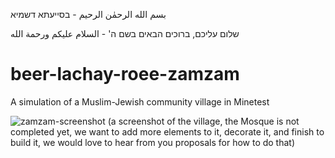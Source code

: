 بسم الله الرحمٰن الرحيم - בסייעתא דשמיא

שלום עליכם, ברוכים הבאים בשם ה' - السلام عليكم ورحمة الله
# beer-lachay-roee-zamzam
A simulation of a Muslim-Jewish community village in Minetest

![zamzam-screenshot](https://github.com/user-attachments/assets/6763d6fa-a537-49ba-9ef0-e3455c959697)
(a screenshot of the village, the Mosque is not completed yet, we want to add more elements to it, decorate it, and finish to build it, we would love to hear from you proposals for how to do that)
